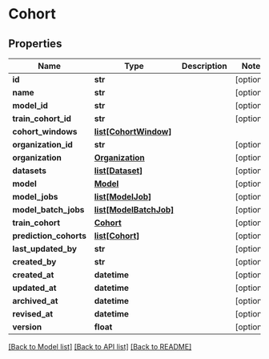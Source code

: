 # Cohort

## Properties
Name | Type | Description | Notes
------------ | ------------- | ------------- | -------------
**id** | **str** |  | [optional] 
**name** | **str** |  | [optional] 
**model_id** | **str** |  | [optional] 
**train_cohort_id** | **str** |  | [optional] 
**cohort_windows** | [**list[CohortWindow]**](CohortWindow.md) |  | 
**organization_id** | **str** |  | [optional] 
**organization** | [**Organization**](Organization.md) |  | [optional] 
**datasets** | [**list[Dataset]**](Dataset.md) |  | [optional] 
**model** | [**Model**](Model.md) |  | [optional] 
**model_jobs** | [**list[ModelJob]**](ModelJob.md) |  | [optional] 
**model_batch_jobs** | [**list[ModelBatchJob]**](ModelBatchJob.md) |  | [optional] 
**train_cohort** | [**Cohort**](Cohort.md) |  | [optional] 
**prediction_cohorts** | [**list[Cohort]**](Cohort.md) |  | [optional] 
**last_updated_by** | **str** |  | [optional] 
**created_by** | **str** |  | [optional] 
**created_at** | **datetime** |  | [optional] 
**updated_at** | **datetime** |  | [optional] 
**archived_at** | **datetime** |  | [optional] 
**revised_at** | **datetime** |  | [optional] 
**version** | **float** |  | [optional] 

[[Back to Model list]](../README.md#documentation-for-models) [[Back to API list]](../README.md#documentation-for-api-endpoints) [[Back to README]](../README.md)

